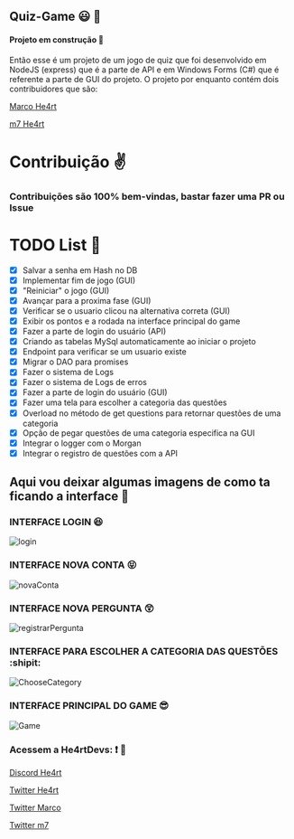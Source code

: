 ## Quiz-Game :smiley: :space_invader:

#### Projeto em construção :hammer:

Então esse é um projeto de um jogo de quiz que foi desenvolvido em NodeJS (express) que é a parte de API e em Windows Forms (C#) que é referente a parte de GUI do projeto. O projeto por enquanto contém dois contribuidores que são:

[Marco He4rt](https://github.com/marcopandolfo)

[m7 He4rt](https://github.com/m7Aei)


# Contribuição ✌️

### Contribuições são 100% bem-vindas, bastar fazer uma PR ou Issue

# TODO List 🚀

- [x] Salvar a senha em Hash no DB
- [x] Implementar fim de jogo (GUI)
- [x] "Reiniciar" o jogo (GUI)
- [x] Avançar para a proxima fase (GUI)
- [x] Verificar se o usuario clicou na alternativa correta (GUI)
- [x] Exibir os pontos e a rodada na interface principal do game
- [x] Fazer a parte de login do usuário (API)
- [x] Criando as tabelas MySql automaticamente ao iniciar o projeto
- [x] Endpoint para verificar se um usuario existe
- [x] Migrar o DAO para promises
- [x] Fazer o sistema de Logs
- [x] Fazer o sistema de Logs de erros
- [x] Fazer a parte de login do usuário (GUI)
- [x] Fazer uma tela para escolher a categoria das questões
- [x] Overload no método de get questions para retornar questões de uma categoria
- [x] Opção de pegar questões de uma categoria especifica na GUI
- [x] Integrar o logger com o Morgan
- [x] Integrar o registro de questões com a API

## Aqui vou deixar algumas imagens de como ta ficando a interface :running:

### INTERFACE LOGIN :satisfied:

![login](https://user-images.githubusercontent.com/44484286/60781368-770ae300-a118-11e9-8fbc-2c5ad488057f.PNG)

### INTERFACE NOVA CONTA :stuck_out_tongue_closed_eyes:

![novaConta](https://user-images.githubusercontent.com/44484286/60781355-6eb2a800-a118-11e9-91e8-e346c99df6a0.PNG)

### INTERFACE NOVA PERGUNTA :astonished:

![registrarPergunta](https://user-images.githubusercontent.com/44484286/60781356-707c6b80-a118-11e9-90aa-a3309eb1891b.PNG)

### INTERFACE PARA ESCOLHER A CATEGORIA DAS QUESTÕES :shipit:

![ChooseCategory](https://user-images.githubusercontent.com/44484286/60781362-72dec580-a118-11e9-9258-28283ebaca93.PNG)

### INTERFACE PRINCIPAL DO GAME :sunglasses:

![Game](https://user-images.githubusercontent.com/44484286/61190371-ad44e700-a671-11e9-8f9f-62f312af9eb0.PNG)

### Acessem a He4rtDevs: :exclamation: :purple_heart:

[Discord He4rt](https://discord.io/He4rt)

[Twitter He4rt](https://twitter.com/He4rtDevs)

[Twitter Marco](https://twitter.com/lolgamarco2)

[Twitter m7](https://twitter.com/m7Aei_He4rt)
